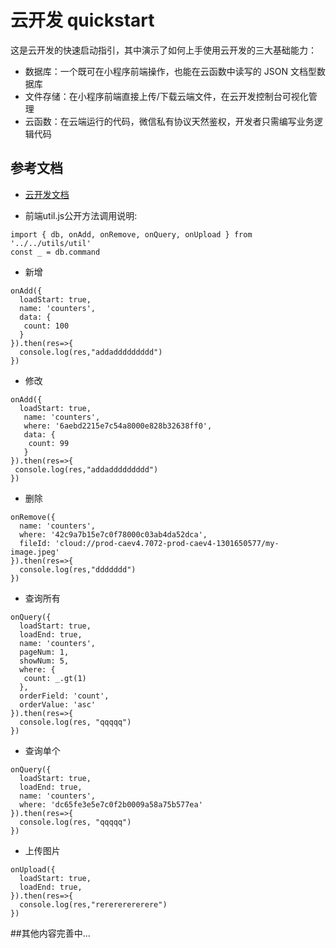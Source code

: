 # 云开发 quickstart

这是云开发的快速启动指引，其中演示了如何上手使用云开发的三大基础能力：

- 数据库：一个既可在小程序前端操作，也能在云函数中读写的 JSON 文档型数据库
- 文件存储：在小程序前端直接上传/下载云端文件，在云开发控制台可视化管理
- 云函数：在云端运行的代码，微信私有协议天然鉴权，开发者只需编写业务逻辑代码

## 参考文档

- [云开发文档](https://developers.weixin.qq.com/miniprogram/dev/wxcloud/basis/getting-started.html)

- 前端util.js公开方法调用说明:

```
import { db, onAdd, onRemove, onQuery, onUpload } from '../../utils/util'
const _ = db.command
```

- 新增
```
onAdd({
  loadStart: true,
  name: 'counters',
  data: {
   count: 100
  }
}).then(res=>{
  console.log(res,"addaddddddddd")
})
```

- 修改
```
onAdd({
  loadStart: true,
   name: 'counters',
   where: '6aebd2215e7c54a8000e828b32638ff0',
   data: {
    count: 99
   }
}).then(res=>{
 console.log(res,"addaddddddddd")
})
```

- 删除
```
onRemove({
  name: 'counters',
  where: '42c9a7b15e7c0f78000c03ab4da52dca',
  fileId: 'cloud://prod-caev4.7072-prod-caev4-1301650577/my-image.jpeg'
}).then(res=>{
  console.log(res,"ddddddd")
})
```

- 查询所有
```
onQuery({
  loadStart: true,
  loadEnd: true,
  name: 'counters',
  pageNum: 1,
  showNum: 5,
  where: {
   count: _.gt(1)
  },
  orderField: 'count',
  orderValue: 'asc'
}).then(res=>{
  console.log(res, "qqqqq")
})
```

- 查询单个
```
onQuery({
  loadStart: true,
  loadEnd: true,
  name: 'counters',
  where: 'dc65fe3e5e7c0f2b0009a58a75b577ea'
}).then(res=>{
  console.log(res, "qqqqq")
})
```

- 上传图片
```
onUpload({
  loadStart: true,
  loadEnd: true,
}).then(res=>{
  console.log(res,"rerererererere")
})
```

##其他内容完善中...
